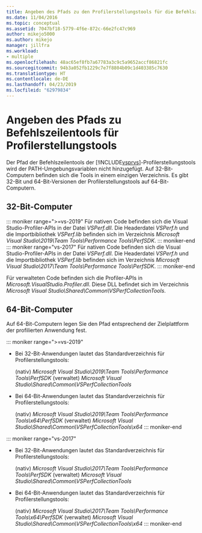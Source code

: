 ```yaml
---
title: Angeben des Pfads zu den Profilerstellungstools für die Befehlszeile | Microsoft-Dokumentation
ms.date: 11/04/2016
ms.topic: conceptual
ms.assetid: 7047bf18-5779-4f6e-872c-66e2fc47c969
author: mikejo5000
ms.author: mikejo
manager: jillfra
ms.workload:
- multiple
ms.openlocfilehash: 48ac65ef8fb7a67783a3c9c5a9652accf86821fc
ms.sourcegitcommit: 94b3a052fb1229c7e7f8804b09c1d403385c7630
ms.translationtype: HT
ms.contentlocale: de-DE
ms.lasthandoff: 04/23/2019
ms.locfileid: "62979834"
---
```

# <a name="specify-the-path-to-profiling-tools-command-line-tools"></a>Angeben des Pfads zu Befehlszeilentools für Profilerstellungstools

Der Pfad der Befehlszeilentools der [!INCLUDE[vsprvs](../code-quality/includes/vsprvs_md.md)]-Profilerstellungstools wird der PATH-Umgebungsvariablen nicht hinzugefügt. Auf 32-Bit-Computern befinden sich die Tools in einem einzigen Verzeichnis. Es gibt 32-Bit und 64-Bit-Versionen der Profilerstellungstools auf 64-Bit-Computern.

## <a name="32-bit-computers"></a>32-Bit-Computer
::: moniker range=">=vs-2019"
 Für nativen Code befinden sich die Visual Studio-Profiler-APIs in der Datei *VSPerf.dll*. Die Headerdatei *VSPerf.h* und die Importbibliothek *VSPerf.lib* befinden sich im Verzeichnis *Microsoft Visual Studio\2019\Team Tools\Performance Tools\PerfSDK*.
::: moniker-end
::: moniker range="vs-2017"
 Für nativen Code befinden sich die Visual Studio-Profiler-APIs in der Datei *VSPerf.dll*. Die Headerdatei *VSPerf.h* und die Importbibliothek *VSPerf.lib* befinden sich im Verzeichnis *Microsoft Visual Studio\2017\Team Tools\Performance Tools\PerfSDK*.
::: moniker-end

 Für verwalteten Code befinden sich die Profiler-APIs in *Microsoft.VisualStudio.Profiler.dll*. Diese DLL befindet sich im Verzeichnis *Microsoft Visual Studio\Shared\Common\VSPerfCollectionTools*.

## <a name="64-bit-computers"></a>64-Bit-Computer

Auf 64-Bit-Computern legen Sie den Pfad entsprechend der Zielplattform der profilierten Anwendung fest.

::: moniker range=">=vs-2019"
- Bei 32-Bit-Anwendungen lautet das Standardverzeichnis für Profilerstellungstools:

     (nativ) *Microsoft Visual Studio\2019\Team Tools\Performance Tools\PerfSDK* (verwaltet) *Microsoft Visual Studio\Shared\Common\VSPerfCollectionTools*

- Bei 64-Bit-Anwendungen lautet das Standardverzeichnis für Profilerstellungstools:

     (nativ) *Microsoft Visual Studio\2019\Team Tools\Performance Tools\x64\PerfSDK* (verwaltet) *Microsoft Visual Studio\Shared\Common\VSPerfCollectionTools\x64*
::: moniker-end

::: moniker range="vs-2017"
- Bei 32-Bit-Anwendungen lautet das Standardverzeichnis für Profilerstellungstools:

     (nativ) *Microsoft Visual Studio\2017\Team Tools\Performance Tools\PerfSDK* (verwaltet) *Microsoft Visual Studio\Shared\Common\VSPerfCollectionTools*

- Bei 64-Bit-Anwendungen lautet das Standardverzeichnis für Profilerstellungstools:

     (nativ) *Microsoft Visual Studio\2017\Team Tools\Performance Tools\x64\PerfSDK* (verwaltet) *Microsoft Visual Studio\Shared\Common\VSPerfCollectionTools\x64*
::: moniker-end